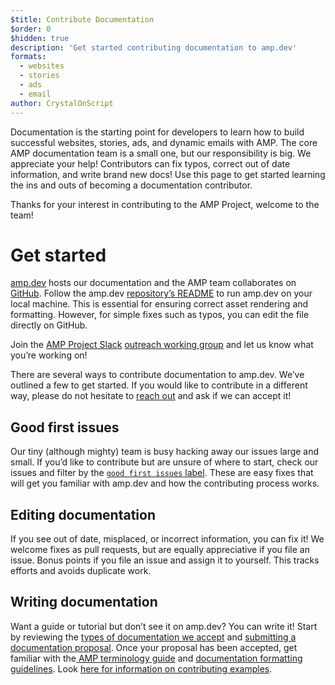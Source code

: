 ```yaml
---
$title: Contribute Documentation
$order: 0
$hidden: true
description: 'Get started contributing documentation to amp.dev'
formats:
  - websites
  - stories
  - ads
  - email
author: CrystalOnScript
---
```

Documentation is the starting point for developers to learn how to build successful websites, stories, ads, and dynamic emails with AMP. The core AMP documentation team is a small one, but our responsibility is big. We appreciate your help! Contributors can fix typos, correct out of date information, and write brand new docs! Use this page to get started learning the ins and outs of becoming a documentation contributor.

Thanks for your interest in contributing to the AMP Project, welcome to the team!

# Get started

[amp.dev](https://amp.dev/) hosts our documentation and the AMP team collaborates on [GitHub](https://github.com/ampproject). Follow the amp.dev [repository’s README](https://github.com/ampproject/amp.dev) to run amp.dev on your local machine. This is essential for ensuring correct asset rendering and formatting. However, for simple fixes such as typos, you can edit the file directly on GitHub.

Join the [AMP Project Slack](https://docs.google.com/forms/d/e/1FAIpQLSd83J2IZA6cdR6jPwABGsJE8YL4pkypAbKMGgUZZriU7Qu6Tg/viewform?fbzx=4406980310789882877) [outreach working group](https://github.com/ampproject/wg-outreach) and let us know what you’re working on!

There are several ways to contribute documentation to amp.dev. We’ve outlined a few to get started. If you would like to contribute in a different way, please do not hesitate to [reach out](https://github.com/ampproject/wg-outreach) and ask if we can accept it!

## Good first issues

Our tiny (although mighty) team is busy hacking away our issues large and small. If you’d like to contribute but are unsure of where to start, check our issues and filter by the [`good first issues` label](https://github.com/ampproject/amp.dev/labels/good%20first%20issue). These are easy fixes that will get you familiar with amp.dev and how the contributing process works.

## Editing documentation  

If you see out of date, misplaced, or incorrect information, you can fix it! We welcome fixes as pull requests, but are equally appreciative if you file an issue. Bonus points if you file an issue and assign it to yourself. This tracks efforts and avoids duplicate work.

## Writing documentation  

Want a guide or tutorial but don’t see it on amp.dev? You can write it! Start by reviewing the [types of documentation we accept](documentation-types.md) and [submitting a documentation proposal](https://github.com/ampproject/amp.dev/issues/new?assignees=&labels=&template=--content-proposal-.md&title=Content+proposal+). Once your proposal has been accepted, get familiar with the[ AMP terminology guide](formatting.md?format=websites) and [documentation formatting guidelines](formatting.md). Look [here for information on contributing examples](https://github.com/ampproject/amp.dev/blob/future/contributing/samples.md).
